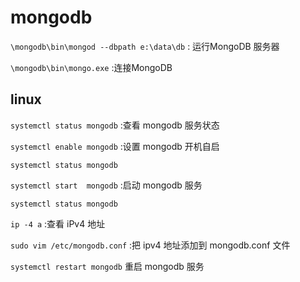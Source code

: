 # mongodb

`\mongodb\bin\mongod --dbpath e:\data\db` : 运行MongoDB 服务器

`\mongodb\bin\mongo.exe` :连接MongoDB

## linux

`systemctl status mongodb` :查看 mongodb 服务状态

`systemctl enable mongodb` :设置 mongodb 开机自启

`systemctl status mongodb`

`systemctl start  mongodb` :启动 mongodb 服务

`systemctl status mongodb`

`ip -4 a` :查看 iPv4 地址

`sudo vim /etc/mongodb.conf` :把 ipv4 地址添加到 mongodb.conf 文件

`systemctl restart mongodb` 重启 mongodb 服务
